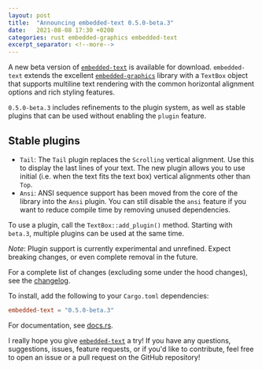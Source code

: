 ```yaml
---
layout: post
title:  "Announcing embedded-text 0.5.0-beta.3"
date:   2021-08-08 17:30 +0200
categories: rust embedded-graphics embedded-text
excerpt_separator: <!--more-->
---
```


A new beta version of [`embedded-text`] is available for download. `embedded-text` extends the
excellent [`embedded-graphics`] library with a `TextBox` object that supports multiline text
rendering with the common horizontal alignment options and rich styling features.

`0.5.0-beta.3` includes refinements to the plugin system, as well as stable plugins that can be
used without enabling the `plugin` feature.

## Stable plugins

 * `Tail`: The `Tail` plugin replaces the `Scrolling` vertical alignment.
   Use this to display the last lines of your text. The new plugin allows you to use initial (i.e.
   when the text fits the text box) vertical alignments other than `Top`.
 * `Ansi`: ANSI sequence support has been moved from the core of the library into the `Ansi` plugin.
   You can still disable the `ansi` feature if you want to reduce compile time by removing unused
   dependencies.

To use a plugin, call the `TextBox::add_plugin()` method. Starting with `beta.3`, multiple plugins
can be used at the same time.

*Note*: Plugin support is currently experimental and unrefined. Expect breaking changes, or even
complete removal in the future.

For a complete list of changes (excluding some under the hood changes), see the [changelog].

To install, add the following to your `Cargo.toml` dependencies:

```toml
embedded-text = "0.5.0-beta.3"
```

For documentation, see [docs.rs].

I really hope you give [`embedded-text`] a try! If you have any questions, suggestions, issues,
feature requests, or if you'd like to contribute, feel free to open an issue or a pull request on
the GitHub repository!

[`embedded-text`]: https://github.com/embedded-graphics/embedded-text
[`embedded-graphics`]: https://github.com/embedded-graphics/embedded-graphics
[docs.rs]: https://docs.rs/embedded-text/0.5.0-beta.3/embedded_text/
[changelog]: https://github.com/embedded-graphics/embedded-text/blob/v0.5.0-beta.3/CHANGELOG.md
[ansi-docs]: https://docs.rs/embedded-text/0.5.0-beta.3/embedded_text/style/index.html

